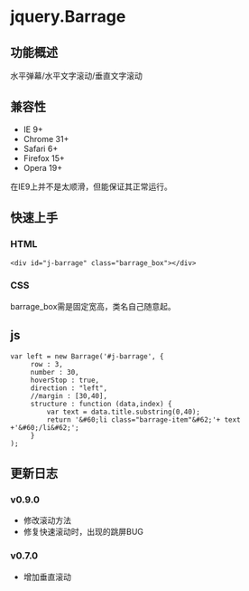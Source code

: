 # jquery.Barrage

## 功能概述
水平弹幕/水平文字滚动/垂直文字滚动

## 兼容性
- IE 9+
- Chrome 31+
- Safari 6+
- Firefox 15+
- Opera 19+

在IE9上并不是太顺滑，但能保证其正常运行。

## 快速上手
### HTML

	<div id="j-barrage" class="barrage_box"></div>

### CSS
barrage_box需是固定宽高，类名自己随意起。

## js
	var left = new Barrage('#j-barrage', {
         row : 3,
         number : 30,
         hoverStop : true,
         direction : "left",
         //margin : [30,40],
         structure : function (data,index) {
             var text = data.title.substring(0,40);
             return '&#60;li class="barrage-item"&#62;'+ text +'&#60;/li&#62;';
         }
   	);


## 更新日志

### v0.9.0
- 修改滚动方法
- 修复快速滚动时，出现的跳屏BUG

### v0.7.0
- 增加垂直滚动
